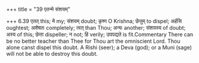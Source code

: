 +++
title = "39 एतन्मे संशयम्"

+++
6.39 एतत् this; मे my; संशयम् doubt; कृष्ण O Krishna; छेत्तुम् to
dispel; अर्हसि oughtest; अशेषतः completely; त्वत् than Thou; अन्यः
another; संशयस्य of doubt; अस्य of this; छेत्ता dispeller; न not; हि
verily; उपपद्यते is fit.Commentary There can be no better teacher than
Thee for Thou art the omniscient Lord. Thou alone canst dispel this
doubt. A Rishi (seer); a Deva (god); or a Muni (sage) will not be able
to destroy this doubt.
